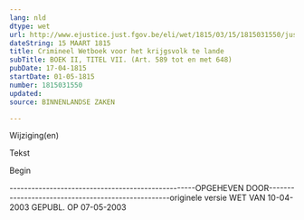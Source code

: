 ```yaml
---
lang: nld
dtype: wet
url: http://www.ejustice.just.fgov.be/eli/wet/1815/03/15/1815031550/justel
dateString: 15 MAART 1815
title: Crimineel Wetboek voor het krijgsvolk te lande
subTitle: BOEK II, TITEL VII. (Art. 589 tot en met 648)
pubDate: 17-04-1815
startDate: 01-05-1815
number: 1815031550
updated: 
source: BINNENLANDSE ZAKEN

---
```


 
 Wijziging(en) 
 
 
 Tekst 

 
 

 Begin 
 

---------------------------------------------------OPGEHEVEN DOOR---------------------------------------------------originele versie WET VAN 10-04-2003 GEPUBL. OP 07-05-2003

